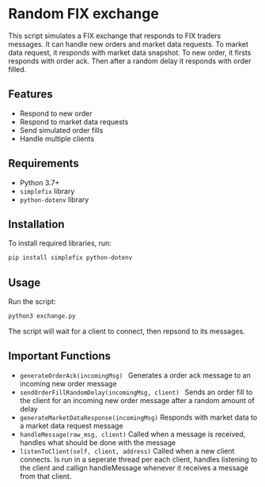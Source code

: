 # Random FIX exchange

This script simulates a FIX exchange that responds to FIX traders messages. It can handle new orders and market data requests. To market data request, it responds with market data snapshot. To new order, it firsts responds with order ack. Then after a random delay it responds with order filled.

## Features

- Respond to new order
- Respond to market data requests
- Send simulated order fills
- Handle multiple clients

## Requirements

- Python 3.7+
- `simplefix` library
- `python-dotenv` library

## Installation

To install required libraries, run:

```sh
pip install simplefix python-dotenv
```

## Usage
Run the script:
```sh
python3 exchange.py
```
The script will wait for a client to connect, then repsond to its messages.

## Important Functions
- `generateOrderAck(incomingMsg) `
Generates a order ack message to an incoming new order message
- `sendOrderFillRandomDelay(incomingMsg, client) `
Sends an order fill to the client for an incoming new order message after a random amount of delay
- `generateMarketDataResponse(incomingMsg)`
Responds with market data to a market data request message
- `handleMessage(raw_msg, client)`
Called when a message is received, handles what should be done with the message
- `listenToClient(self, client, address)`
Called when a new client connects. Is run in a seperate thread per each client, handles listening to the client and callign handleMessage whenever it receives a message from that client.
